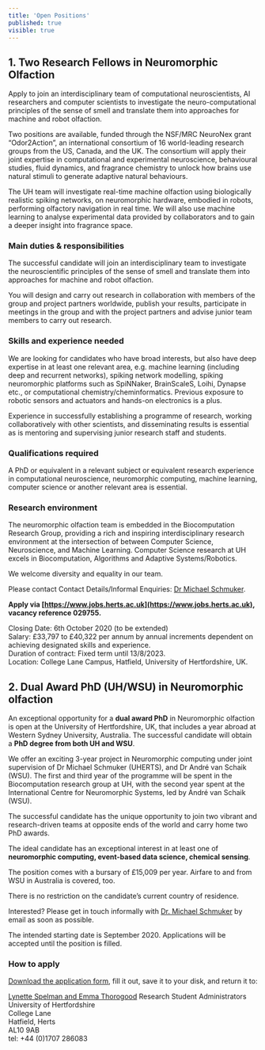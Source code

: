 ```yaml
---
title: 'Open Positions'
published: true
visible: true
---
```


## 1. Two Research Fellows in Neuromorphic Olfaction

Apply to join an interdisciplinary team of computational neuroscientists, AI researchers and computer scientists to investigate the neuro-computational principles of the sense of smell and translate them into approaches for machine and robot olfaction.

Two positions are available, funded through the NSF/MRC NeuroNex grant “Odor2Action”, an international consortium of 16 world-leading research groups from the US, Canada, and the UK. The consortium will apply their joint expertise in computational and experimental neuroscience, behavioural studies, fluid dynamics, and fragrance chemistry to unlock how brains use natural stimuli to generate adaptive natural behaviours.

The UH team will investigate real-time machine olfaction using biologically realistic spiking networks, on neuromorphic hardware, embodied in robots, performing olfactory navigation in real time. We will also use machine learning to analyse experimental data provided by collaborators and to gain a deeper insight into fragrance space.

### Main duties & responsibilities
The successful candidate will join an interdisciplinary team to investigate the neuroscientific principles of the sense of smell and translate them into approaches for machine and robot olfaction.

You will design and carry out research in collaboration with members of the group and project partners worldwide, publish your results, participate in meetings in the group and with the project partners and advise junior team members to carry out research.

### Skills and experience needed
We are looking for candidates who have broad interests, but also have deep expertise in at least one relevant area, e.g. machine learning (including deep and recurrent networks), spiking network modelling, spiking neuromorphic platforms such as SpiNNaker, BrainScaleS, Loihi, Dynapse etc., or computational chemistry/cheminformatics. Previous exposure to robotic sensors and actuators and hands-on electronics is a plus.

Experience in successfully establishing a programme of research, working collaboratively with other scientists, and disseminating results is essential as is mentoring and supervising junior research staff and students.

### Qualifications required
A PhD or equivalent in a relevant subject or equivalent research experience in computational neuroscience, neuromorphic computing, machine learning, computer science or another relevant area is essential.

### Research environment
The neuromorphic olfaction team is embedded in the Biocomputation Research Group, providing a rich and inspiring interdisciplinary research environment at the intersection of between Computer Science, Neuroscience, and Machine Learning. Computer Science research at UH excels in Biocomputation, Algorithms and Adaptive Systems/Robotics.

We welcome diversity and equality in our team.

Please contact Contact Details/Informal Enquiries: [Dr Michael Schmuker]( mailto:m.schmuker@herts.ac.uk).

**Apply via [https://www.jobs.herts.ac.uk](https://www.jobs.herts.ac.uk), vacancy reference 029755.**

Closing Date: 6th October 2020 (to be extended)<br/>
Salary: £33,797 to £40,322 per annum by annual increments dependent on achieving designated skills and experience.<br/>
Duration of contract: Fixed term until 13/8/2023.<br/>
Location: College Lane Campus, Hatfield, University of Hertfordshire, UK.

## 2. Dual Award PhD (UH/WSU) in Neuromorphic olfaction 

An exceptional opportunity for a **dual award PhD** in Neuromorphic olfaction is open at the University of Hertfordshire, UK, that includes a year abroad at Western Sydney University, Australia. The successful candidate will obtain a **PhD degree from both UH and WSU**. 

We offer an exciting 3-year project in Neuromorphic computing under joint supervision of Dr Michael Schmuker (UHERTS), and Dr André van Schaik (WSU). The first and third year of the programme will be spent in the Biocomputation research group at UH, with the second year spent at the International Centre for Neuromorphic Systems, led by André van Schaik (WSU). 

The successful candidate has the unique opportunity to join two vibrant and research-driven teams at opposite ends of the world and carry home two PhD awards. 

The ideal candidate has an exceptional interest in at least one of **neuromorphic computing, event-based data science, chemical sensing**.

The position comes with a bursary of £15,009 per year. Airfare to and from WSU in Australia is covered, too. 

There is no restriction on the candidate’s current country of residence. 

Interested? Please get in touch informally with [Dr. Michael Schmuker](mailto:m.schmuker@herts.ac.uk) by email as soon as possible. 

The intended starting date is September 2020. Applications will be accepted until the position is filled. 

### How to apply

[Download the application form](https://www.herts.ac.uk/__data/assets/pdf_file/0010/31105/uh-application-form.pdf), fill it out, save it to your disk, and return it to:

[Lynette Spelman and Emma Thorogood](mailto:doctoralcollegeadmissions@herts.ac.uk)
Research Student Administrators<br/>
University of Hertfordshire<br/>
College Lane<br/>
Hatfield, Herts<br/>
AL10 9AB<br/>
tel: +44 (0)1707 286083<br/>



